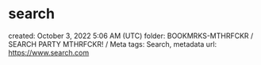 # search

created: October 3, 2022 5:06 AM (UTC)
folder: BOOKMRKS-MTHRFCKR / SEARCH PARTY MTHRFCKR! / Meta
tags: Search, metadata
url: https://www.search.com